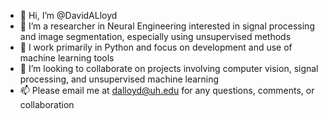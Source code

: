 - 👋 Hi, I’m @DavidALloyd
- 👀 I’m a researcher in Neural Engineering interested in signal processing and image segmentation, especially using unsupervised methods
- 🌱 I work primarily in Python and focus on development and use of machine learning tools 
- 💞️ I’m looking to collaborate on projects involving computer vision, signal processing, and unsupervised machine learning
- 📫 Please email me at dalloyd@uh.edu for any questions, comments, or collaboration

<!---
DavidALloyd/DavidALloyd is a ✨ special ✨ repository because its `README.md` (this file) appears on your GitHub profile.
You can click the Preview link to take a look at your changes.
--->
